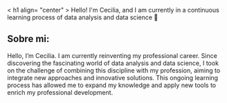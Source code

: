 

 < h1 align= "center" > Hello! I'm Cecilia, and I am currently in a continuous learning process of data analysis and data science 👋
</h1>
</div>

<ing scr= https://img.freepik.com/premium-photo/computer-monitor-with-forex-graph-screen_225446-13839.jpg>

## Sobre mi:
Hello, I’m Cecilia. I am currently reinventing my professional career. Since discovering the fascinating world of data analysis and data science, I took on the challenge of combining this discipline with my profession, aiming to integrate new approaches and innovative solutions. This ongoing learning process has allowed me to expand my knowledge and apply new tools to enrich my professional development.



